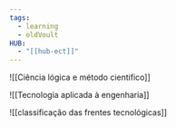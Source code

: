 ```yaml
---
tags:
  - learning
  - oldVoult
HUB:
  - "[[hub-ect]]"
---
```

![[Ciência lógica e método cientifico]]


![[Tecnologia aplicada à engenharia]]



![[classificação das frentes tecnológicas]]


